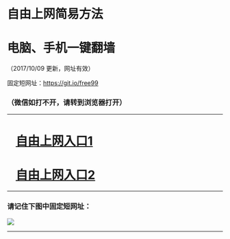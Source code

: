 ﻿# 自由上网简易方法

# 电脑、手机一键翻墙

（2017/10/09 更新，网址有效）

固定短网址：https://git.io/free99

### （微信如打不开，请转到浏览器打开）


***





# &nbsp;&nbsp; <a href="http://ft3129816988.fwq-tz-1001.info/fwqtz01.html?t=10090016530 " target="_blank">自由上网入口1</a>
# &nbsp;&nbsp; <a href="http://ft2416119028.fwq-tz-1002.info/fwqtz02.html?t=100900118164 " target="_blank">自由上网入口2</a>
***

### 请记住下图中固定短网址：

<img src="https://s3-us-west-2.amazonaws.com/fwq-1001/yjfq-20170905okok.png" /> 


***

